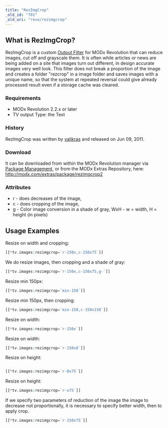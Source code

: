 ```yaml
---
title: "RezImgCrop"
_old_id: "701"
_old_uri: "revo/rezimgcrop"
---
```


## What is RezImgCrop?

 RezImgCrop is a custom [Output Filter](making-sites-with-modx/customizing-content/input-and-output-filters-(output-modifiers) "Input and Output Filters (Output Modifiers)") for MODx Revolution that can reduce images, cut off and grayscale them.
 It is often while articles or news are being added on a site that images turn out different, in design accurate images very well look. This filter does not break a proportion of the image and creates a folder "rezcrop" in a image folder and saves images with a unique name, so that the system at repeated reversal could give already processed result even if a storage cache was cleared.

### Requirements

- MODx Revolution 2.2.x or later
- TV output Type: the Text

### History

 RezImgCrop was written by [valikras](http://modx.com/extras/author/valikras) and released on Jun 09, 2011.

### Download

 It can be downloaded from within the MODx Revolution manager via [Package Management](developing-in-modx/advanced-development/package-management "Package Management"), or from the MODx Extras Repository, here: <http://modx.com/extras/package/rezimgcrop2>

### Attributes

- r - does decreases of the image,
- c - does cropping of the image,
- g - Color image conversion in a shade of gray,
   WxH - w = width, H = height (in pixels)

## Usage Examples

 Resize on width and cropping:

 ``` php
[[*tv.images:rezimgcrop=`r-150x,c-150x75`]]
```

 We do resize images, then cropping and a shade of gray:

 ``` php
[[*tv.images:rezimgcrop=`r-150x,c-150x75,g-`]]
```

 Resize min 150px:

 ``` php
[[*tv.images:rezimgcrop=`min-150`]]
```

 Resize min 150px, then cropping:

 ``` php
[[*tv.images:rezimgcrop=`min-150,c-150x150`]]
```

 Resize on width:

 ``` php
[[*tv.images:rezimgcrop=`r-150x`]]
```

 Resize on width:

 ``` php
[[*tv.images:rezimgcrop=`r-150x0`]]
```

 Resize on height:

 ``` php

[[*tv.images:rezimgcrop=`r-0x75`]]

```

 Resize on height:

 ``` php
[[*tv.images:rezimgcrop=`r-x75`]]
```

 If we specify two parameters of reduction of the image the image to decrease not proportionally, it is necessary to specify better width, then to apply crop.

 ``` php
[[*tv.images:rezimgcrop=`r-150x75`]]
```